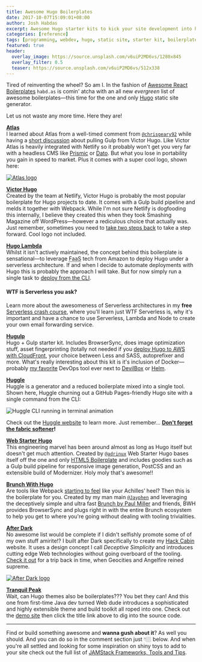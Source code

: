 ```yaml
---
title: Awesome Hugo Boilerplates
date: 2017-10-07T15:09:01+08:00
author: Josh Habdas
excerpt: Awesome Hugo starter kits to kick your site development into high gear.
categories: [reference]
tags: [programming, webdev, hugo, static site, starter kit, boilerplate]
featured: true
header:
  overlay_image: https://source.unsplash.com/v6uiP2MD6vs/1280x845
  overlay_filter: 0.5
  teaser: https://source.unsplash.com/v6uiP2MD6vs/512x338
---
```


Tired of reinventing the wheel? So am I. In the fashion of [Awesome React Boilerplates](/awesome-react-boilerplates) `habd.as` is comin' atcha with an all new *evergreen* list of awesome boilerplates—this time for the one and only [Hugo](https://gohugo.io/) static site generator.

Let us not waste any more time. Here they are!

**[Atlas](https://github.com/indigotree/atlas)**
<br>I learned about Atlas from a well-timed comment from [`@chrisgeary92`](https://github.com/chrisgeary92) while having a [short discussion](https://github.com/netlify/victor-hugo/issues/46) about pulling Gulp from Victor Hugo. Like Victor Atlas is heavily integrated with Netlify so it probably won't get you very far with a headless CMS like [Prismic](https://prismic.io/) or [Dato](https://www.datocms.com/). But what you lose in portability you gain in speed to market. Plus it comes with a super cool logo, shown here:

[![Atlas logo](https://camo.githubusercontent.com/e204c18f8923f4b969620ef61f5e4f7d09adf259/68747470733a2f2f61746c61732e696e6469676f747265652e636f2e756b2f696d616765732f6769746875622d62616e6e65722e706e67)](https://github.com/indigotree/atlas)

**[Victor Hugo](https://github.com/netlify/victor-hugo)**
<br>Created by the team at Netlify, Victor Hugo is probably the most popular boilerplate for Hugo projects to date. It comes with a Gulp build pipeline and melds it together with Webpack. While I'm not sure Netlify is dogfooding this internally, I believe they created this when they took Smashing Magazine off WordPress—however a rediculous choice that actually was. Just remember, sometimes you need to [take two steps back](/zero-to-http-2-aws-hugo/) to take a step forward. Cool logo not included.

**[Hugo Lambda](https://github.com/ryansb/hugo-lambda)**
<br>Whilst it isn't actively maintained, the concept behind this boilerplate is sensational—to leverage <abbr title="Function As A Service">FaaS</abbr> tech from Amazon to deploy Hugo under a serverless architecture. If and when I decide to automate deployments with Hugo this is probably the approach I will take. But for now simply run a single task to [deploy from the CLI](/zero-to-http-2-aws-hugo/).

<aside class="notice--success">
  <h4>WTF is Serverless you ask?</h4>
  <p>Learn more about the awesomeness of Serverless architectures in my <b>free</b> <a href="https://habd.as/serverless-email-forwards-ses-lambda-crash-course/">Serverless crash course</a>, where you'll learn just WTF Serverless is, why it's important and have a chance to use Serverless, Lambda and Node to create your own email forwarding service.</p>
</aside>

**[Hugulp](https://github.com/jbrodriguez/hugulp)**
<br>Hugo + Gulp starter kit. Includes BrowserSync, does image optimization stuff, asset fingerprinting (totally not needed if you [deploy Hugo to AWS with CloudFront](/zero-to-http-2-aws-hugo/), your choice between Less and SASS, autoprefixer and more. What's really interesting about this kit is it's inclusion of Docker—probably [my favorite](/simple-websites-jekyll-docker/) DevOps tool ever next to [DevilBox](https://github.com/cytopia/devilbox) or [Helm](https://helm.sh).

**[Huggle](https://github.com/ktmud/huggle)**
<br>Huggle is a generator and a reduced boilerplate mixed into a single tool. Shown here, Huggle churning out a GitHub Pages-friendly Hugo site with a single command from the CLI:

![Huggle CLI running in terminal animation](http://ktmud.github.io/huggle/media/huggle-demo.gif)

Check out the [Huggle website](http://ktmud.github.io/huggle/) to learn more. Just remember… **[Don't forget the fabric softener](http://amzn.to/2yNJl8w)!**

**[Web Starter Hugo](https://github.com/adrinux/web-starter-hugo)**
<br>This engineering marvel has been around almost as long as Hugo itself but doesn't get much attention. Created by [`@adrinux`](https://github.com/adrinux) Web Starter Hugo bases itself off the one and only [HTML5 Boilerplate](https://html5boilerplate.com/) and includes goodies such as a Gulp build pipeline for responsive image generation, PostCSS and an extensible build of Modernizer. Holy moly that's awesome!!

**[Brunch With Hugo](https://github.com/Jayphen/brunch-with-hugo)**
<br>Are tools like Webpack [starting to feel](https://medium.com/@jhabdas/webpack-is-your-achilles-heel-d3cd80821a4f) like your Achilles’ heel? Then this is the boilerplate for you. Created by my man main [`@Jayphen`](https://github.com/Jayphen/) and leveraging the deceptively simple and ultra fast [Brunch by Paul Miller](http://brunch.io/) and friends, BWH provides BrowserSync and plugs right in with the entire Brunch ecosystem to help you get to where you're going without dealing with tooling trivialities.

**[After Dark](https://github.com/comfusion/after-dark)**
<br>No awesome list would be complete if I didn't selfishly promote some of of my own stuff amirite!? I built after Dark specifically to create my [Hack Cabin](https://hackcabin.com) website. It uses a design concept I call _Deceptive Simplicity_ and introduces cutting edge Web technologies without going overboard of the tooling. [Check it out](https://comfusion.github.io/after-dark/) for a trip back in time, when Geocities and Angelfire reined supreme.

[![After Dark logo](https://raw.githubusercontent.com/comfusion/after-dark/master/images/minimal-mac.png)](https://comfusion.github.io/after-dark/)

**[Tranquil Peak](https://github.com/kakawait/hugo-tranquilpeak-theme)**
<br>Wait, can Hugo themes also be boilerplates??? You bet they can! And this one from first-time Java dev turned Web dude introduces a sophisticated and highly extensible theme and build toolkit all roped into one. Check out the [demo site](https://tranquilpeak.kakawait.com/) then click the title link above to dig into the source code.

---

Find or build something awesome and **wanna gush about it**? As well you should. And you can do so in the comment section just 👇🏼 below. And when you're all settled and looking for some inspiration on shiny toys to add to your site check out the full list of [JAMStack Frameworks, Tools and Tips](/jamstack-frameworks-tips-tools/).

